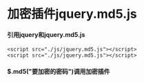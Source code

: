 # 加密插件jquery.md5.js
#### 引用jquery和jquery.md5.js
    <script src="./js/jquery.md5.js"></script>
    <script src="./js/jquery.md5.js"></script>
#### $.md5("要加密的密码")调用加密插件
    

